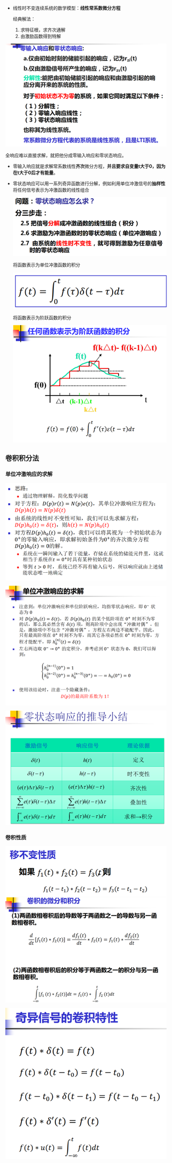 * 线性时不变连续系统的数学模型：**线性常系数微分方程**

  经典解法：

  1. 求特征根，求齐次通解
  2. 由激励函数得到特解

<img src="./笔记图片/image-20220503143719361.png" alt="image-20220503143719361" style="zoom:80%;" />

全响应难以直接求解，就把他分成零输入响应和零状态响应。

* 零输入响应就是求解常系数线性**齐次**微分方程，**并且要求自变量t大于0，因为在t大于0后才有能量**。

* 零状态响应可以用一系列奇异函数进行分解，例如利用单位冲激信号的**抽样性**将任何信号表示为冲激函数的线性组合

  ![image-20220503144253365](./笔记图片/image-20220503144253365.png)

  将函数表示为单位冲激函数的积分

  ![image-20220503144506543](./笔记图片/image-20220503144506543.png)

  将函数表示为阶跃函数的积分

  ![image-20220503144608472](笔记图片/image-20220503144608472.png)

## 



## 卷积积分法

### 单位冲激响应的求解

![image-20220503145205015](./笔记图片/image-20220503145205015.png)

![image-20220503150030423](./笔记图片/image-20220503150030423.png)

![image-20220503154059570](./笔记图片/image-20220503154059570.png)

### 卷积性质

![image-20220503155251221](./笔记图片/image-20220503155251221.png)![image-20220503155333042](笔记图片/image-20220503155333042.png)

![image-20220503155353688](笔记图片/image-20220503155353688.png)
